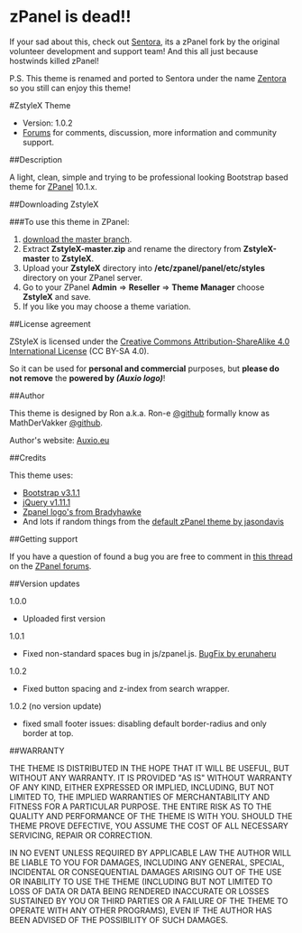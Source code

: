 # zPanel is dead!!

If your sad about this, check out [Sentora](http://sentora.org/), its a zPanel fork by the original volunteer development and support team!
And this all just because hostwinds killed zPanel!

P.S. This theme is renamed and ported to Sentora under the name [Zentora](http://forums.sentora.org/showthread.php?tid=160&pid=1099#pid1099) so you still can enjoy this theme!













#ZstyleX Theme  

* Version: 1.0.2
* [Forums](http://forums.zpanelcp.com/Thread-ZstyleX-Theme-zp-10-1-1) for comments, discussion, more information and community support.


##Description

A light, clean, simple and trying to be professional looking Bootstrap based theme for [ZPanel](http://www.zpanelcp.com/) 10.1.x.

##Downloading ZstyleX

###To use this theme in ZPanel:
1. [download the master branch](https://github.com/auxio/ZstyleX/archive/master.zip).
2. Extract **ZstyleX-master.zip** and rename the directory from **ZstyleX-master** to **ZstyleX**.
3. Upload your **ZstyleX** directory into **/etc/zpanel/panel/etc/styles** directory on your ZPanel server.
4. Go to your ZPanel **Admin** => **Reseller** => **Theme Manager** choose **ZstyleX** and save.
5. If you like you may choose a theme variation.

##License agreement

ZStyleX is licensed under the [Creative Commons Attribution-ShareAlike 4.0 International License](http://creativecommons.org/licenses/by-sa/4.0/) (CC BY-SA 4.0).

So it can be used for **personal and commercial** purposes, but **please do not remove** the **powered by _(Auxio logo)_**!

##Author

This theme is designed by Ron a.k.a. Ron-e [@github](https://github.com/Ron-e) formally know as MathDerVakker [@github](https://github.com/MathDerVakker).

Author's website: [Auxio.eu](http://auxio.eu/)

##Credits

This theme uses:
* [Bootstrap v3.1.1](http://getbootstrap.com)
* [jQuery v1.11.1](http://jquery.org)
* [Zpanel logo's from Bradyhawke](http://forums.zpanelcp.com/Thread-ZPanel-logo-signature-in-new-sizes?pid=82793#pid82793)
* And lots if random things from the [default zPanel theme by jasondavis](http://forums.zpanelcp.com/Thread-Theme-in-Progress?pid=50835#pid50835)

##Getting support

If you have a question of found a bug you are free to comment in [this thread](http://forums.zpanelcp.com/Thread-ZstyleX-Theme-zp-10-1-1) on the [ZPanel forums](http://forums.zpanelcp.com/).

##Version updates


1.0.0 
* Uploaded first version

1.0.1
* Fixed non-standard spaces bug in js/zpanel.js. [BugFix by erunaheru](http://forums.zpanelcp.com/Thread-ZstyleX-Theme-zp-10-1-1?pid=86730#pid86730)

1.0.2
* Fixed button spacing and z-index from search wrapper.

1.0.2 (no version update)
* fixed small footer issues: disabling default border-radius and only border at top.

##WARRANTY

THE THEME IS DISTRIBUTED IN THE HOPE THAT IT WILL BE USEFUL, BUT WITHOUT ANY WARRANTY. 
IT IS PROVIDED "AS IS" WITHOUT WARRANTY OF ANY KIND, EITHER EXPRESSED OR IMPLIED, INCLUDING, BUT NOT LIMITED TO, THE IMPLIED WARRANTIES OF MERCHANTABILITY AND FITNESS FOR A PARTICULAR PURPOSE. 
THE ENTIRE RISK AS TO THE QUALITY AND PERFORMANCE OF THE THEME IS WITH YOU. 
SHOULD THE THEME PROVE DEFECTIVE, YOU ASSUME THE COST OF ALL NECESSARY SERVICING, REPAIR OR CORRECTION.

IN NO EVENT UNLESS REQUIRED BY APPLICABLE LAW THE AUTHOR WILL BE LIABLE TO YOU FOR DAMAGES, 
INCLUDING ANY GENERAL, SPECIAL, INCIDENTAL OR CONSEQUENTIAL DAMAGES ARISING OUT OF THE USE OR INABILITY TO USE THE THEME 
(INCLUDING BUT NOT LIMITED TO LOSS OF DATA OR DATA BEING RENDERED INACCURATE OR LOSSES SUSTAINED BY YOU OR THIRD PARTIES OR A FAILURE OF THE THEME TO OPERATE WITH ANY OTHER PROGRAMS), 
EVEN IF THE AUTHOR HAS BEEN ADVISED OF THE POSSIBILITY OF SUCH DAMAGES.